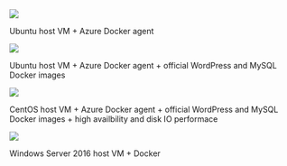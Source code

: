 <a href="https://portal.azure.com/#create/Microsoft.Template/uri/https%3A%2F%2Fraw.githubusercontent.com%2Fsimonhutson%2Fazuredocker%2Fmaster%2F1.json" target="_blank">
    <img src="http://azuredeploy.net/deploybutton.png"/>
</a>

Ubuntu host VM + Azure Docker agent

<a href="https://portal.azure.com/#create/Microsoft.Template/uri/https%3A%2F%2Fraw.githubusercontent.com%2Fsimonhutson%2Fazuredocker%2Fmaster%2F2.json" target="_blank">
    <img src="http://azuredeploy.net/deploybutton.png"/>
</a>

Ubuntu host VM + Azure Docker agent + official WordPress and MySQL Docker images

<a href="https://portal.azure.com/#create/Microsoft.Template/uri/https%3A%2F%2Fraw.githubusercontent.com%2Fsimonhutson%2Fazuredocker%2Fmaster%2F3.json" target="_blank">
    <img src="http://azuredeploy.net/deploybutton.png"/>
</a>

CentOS host VM + Azure Docker agent + official WordPress and MySQL Docker images + high availbility and disk IO performace

<a href="https://portal.azure.com/#create/Microsoft.Template/uri/https%3A%2F%2Fraw.githubusercontent.com%2Fsimonhutson%2Fazuredocker%2Fmaster%2F4.json" target="_blank">
    <img src="http://azuredeploy.net/deploybutton.png"/>
</a>

Windows Server 2016 host VM + Docker
